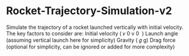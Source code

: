 # Rocket-Trajectory-Simulation-v2
Simulate the trajectory of a rocket launched vertically with initial velocity. The key factors to consider are:  Initial velocity ( 𝑣 0 v  0 ​  ) Launch angle (assuming vertical launch here for simplicity) Gravity ( 𝑔 g) Drag force (optional for simplicity, can be ignored or added for more complexity)

